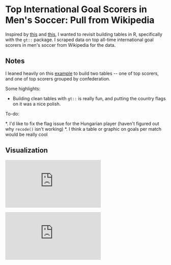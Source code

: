 # Top International Goal Scorers in Men's Soccer: Pull from Wikipedia

Inspired by [this](https://github.com/tashapiro/tanya-data-viz/blob/main/tennis/womens-tennis.png) and [this](https://www.liamdbailey.com/post/making-beautiful-tables-with-gt/), I wanted to revisit building tables in R, specifically with the `gt::` package. I scraped data on top all-time international goal scorers in men's soccer from Wikipedia for the data.

## Notes  

I leaned heavily on this [example](https://www.liamdbailey.com/post/making-beautiful-tables-with-gt/) to build two tables -- one of top scorers, and one of top scorers grouped by confederation.

Some highlights:

*  Building clean tables with `gt::` is really fun, and putting the country flags on it was a nice polish.

To-do:

*. I'd like to fix the flag issue for the Hungarian player (haven't figured out why `recode()` isn't working)
*. I think a table or graphic on goals per match would be really cool

## Visualization  

![](https://github.com/mrafa3/viz_experiments/blob/main/top_goal_scorers_soccer/graphics/tbl_top_scorers.html)

![](https://github.com/mrafa3/viz_experiments/blob/main/top_goal_scorers_soccer/graphics/tbl_scorers_by_confed.html)